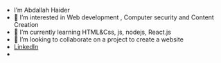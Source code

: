 - I’m Abdallah Haider
- 👀 I’m interested in Web development , Computer security and Content Creation
- 🌱 I’m currently learning HTML&Css, js, nodejs, React.js
- 💞️ I’m looking to collaborate on a project to create a website 
- [LinkedIn](www.linkedin.com/in/abdallah-haider-819b4024b)
-  

